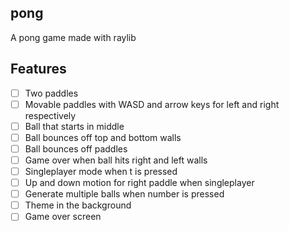 pong
----

A pong game made with raylib

Features
--------

- [ ] Two paddles
- [ ] Movable paddles with WASD and arrow keys for left and right respectively
- [ ] Ball that starts in middle
- [ ] Ball bounces off top and bottom walls
- [ ] Ball bounces off paddles
- [ ] Game over when ball hits right and left walls
- [ ] Singleplayer mode when t is pressed
- [ ] Up and down motion for right paddle when singleplayer
- [ ] Generate multiple balls when number is pressed
- [ ] Theme in the background
- [ ] Game over screen
